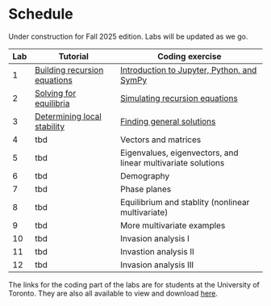 # Schedule

Under construction for Fall 2025 edition. Labs will be updated as we go.

| Lab | Tutorial | Coding exercise |
| ---------- | ----- | ----- |
| 1 | [Building recursion equations](tutorial-01.md) | [Introduction to Jupyter, Python, and SymPy](https://jupyter.utoronto.ca/hub/user-redirect/git-pull?repo=https%3A%2F%2Fgithub.com%2Fosmond-lab%2Feeb314&branch=master&urlpath=lab%2Ftree%2Feeb314%2Fnotebooks%2Flabs%2Flab-01.ipynb) | 
| 2 | [Solving for equilibria](tutorial-02.md) | [Simulating recursion equations](https://jupyter.utoronto.ca/hub/user-redirect/git-pull?repo=https%3A%2F%2Fgithub.com%2Fosmond-lab%2Feeb314&branch=master&urlpath=lab%2Ftree%2Feeb314%2Fnotebooks%2Flabs%2Flab-02.ipynb) | 
| 3 | [Determining local stability](tutorial-03.md) | [Finding general solutions](https://jupyter.utoronto.ca/hub/user-redirect/git-pull?repo=https%3A%2F%2Fgithub.com%2Fosmond-lab%2Feeb314&branch=master&urlpath=lab%2Ftree%2Feeb314%2Fnotebooks%2Flabs%2Flab-03.ipynb) | 
| 4 | tbd | Vectors and matrices | 
| 5 | tbd | Eigenvalues, eigenvectors, and linear multivariate solutions | 
| 6 | tbd | Demography | 
| 7 | tbd | Phase planes | 
| 8 | tbd | Equilibrium and stablity (nonlinear multivariate) |
| 9 | tbd | More multivariate examples |
| 10 | tbd | Invasion analysis I |
| 11 | tbd | Invastion analysis II |
| 12 | tbd | Invasion analysis III |

The links for the coding part of the labs are for students at the University of Toronto. They are also all available to view and download [here](https://github.com/osmond-lab/eeb314/tree/master/notebooks/labs).
